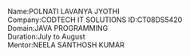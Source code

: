 Name:POLNATI LAVANYA JYOTHI  
Company:CODTECH IT SOLUTIONS 
ID:CT08DS5420   
Domain:JAVA PROGRAMMING    
Duration:July to August    
Mentor:NEELA SANTHOSH KUMAR 
